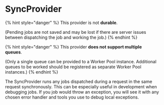 # SyncProvider

{% hint style="danger" %}
This provider is not **durable**.

(Pending jobs are not saved and may be lost if there are server issues between dispatching the job and working the job.)
{% endhint %}

{% hint style="danger" %}
This provider **does not support multiple queues**.

(Only a single queue can be provided to a Worker Pool instance. Additional queues to be worked should be registered as separate Worker Pool instances.)
{% endhint %}

The SyncProvider runs any jobs dispatched during a request in the same request synchronously. This can be especially useful in development when debugging jobs.  If you job would throw an exception, you will see it with any chosen error handler and tools you use to debug local exceptions.
